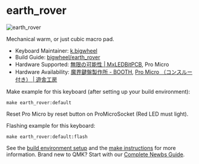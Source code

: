 # earth_rover

![earth_rover](https://pbs.twimg.com/media/Eqh29nYUUAA-9NE?format=jpg)

Mechanical warm, or just cubic macro pad.

* Keyboard Maintainer: [k.bigwheel](https://github.com/bigwheel)
* Build Guide: [bigwheel/earth\_rover](https://github.com/bigwheel/earth_rover)
* Hardware Supported: [無限の可能性 \| MxLEDBitPCB](https://swanmatch.github.io/MxLEDBitPCB/), Pro Micro
* Hardware Availability: [魔界鍵盤製作所 \- BOOTH](https://swanmatch.booth.pm/), [Pro Micro （コンスルー付き） \| 遊舎工房](https://yushakobo.jp/shop/promicro-spring-pinheader/)

Make example for this keyboard (after setting up your build environment):

    make earth_rover:default

Reset Pro Micro by reset button on ProMicroSocket (Red LED must light).

Flashing example for this keyboard:

    make earth_rover:default:flash

See the [build environment setup](https://docs.qmk.fm/#/getting_started_build_tools) and the [make instructions](https://docs.qmk.fm/#/getting_started_make_guide) for more information. Brand new to QMK? Start with our [Complete Newbs Guide](https://docs.qmk.fm/#/newbs).
